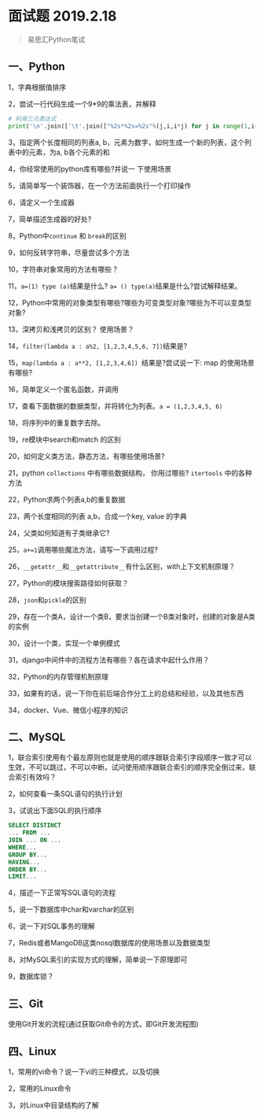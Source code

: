 # 面试题 2019.2.18

> 易思汇Python笔试

## 一、Python

1，字典根据值排序

2，尝试一行代码生成一个9*9的乘法表，并解释
```python
# 利用三元表达式
print('\n'.join(['\t'.join(["%2s*%2s=%2s"%(j,i,i*j) for j in range(1,i+1)]) for i in range(1,10)]))
```

3，指定两个长度相同的列表a, b，元素为数字，如何生成一个新的列表，这个列表中的元素，为a, b各个元素的和

4，你经常使用的python库有哪些?并说一 下使用场景

5，请简单写一个装饰器，在一个方法前面执行一个打印操作

6，请定义一个生成器

7，简单描述生成器的好处?

8，Python中`continue` 和 `break`的区别

9，如何反转字符串，尽量尝试多个方法

10，字符串对象常用的方法有哪些？

11，`a=(1) type (a)`结果是什么? `a= () type(a)`结果是什么?尝试解释结果。

12，Python中常用的对象类型有哪些?哪些为可变类型对象?哪些为不可以变类型对象?

13，深拷贝和浅拷贝的区别？ 使用场景？

14，`filter(lambda a : a%2, [1,2,3,4,5,6, 7])`结果是?

15，`map(lambda a : a**2, [1,2,3,4,6]) `结果是?尝试说一下: map 的使用场景有哪些?

16，简单定义一个匿名函数，并调用

17，查看下面数据的数据类型，并将转化为列表。`a = (1,2,3,4,5, 6)`

18，将序列中的重复数字去除。

19，re模块中search和match 的区别

20，如何定义类方法，静态方法，有哪些使用场景?

21，python `collections` 中有哪些数据结构， 你用过哪些? `itertools` 中的各种方法

22，Python求两个列表a,b的重复数据

23，两个长度相同的列表 a,b，合成一个key, value 的字典

24，父类如何知道有子类继承它?

25，`a+=1`调用哪些魔法方法，请写一下调用过程?

26，`__getattr__`和`__getattribute__`有什么区别，with上下文机制原理？

27，Python的模块搜索路径如何获取？

28，`json`和`pickle`的区别

29，存在一个类A，设计一个类B，要求当创建一个B类对象时，创建的对象是A类的实例

30，设计一个类，实现一个单例模式

31，django中间件中的流程方法有哪些？各在请求中起什么作用？

32，Python的内存管理机制原理

33，如果有的话，说一下你在前后端合作分工上的总结和经验，以及其他东西

34，docker、Vue、微信小程序的知识



## 二、MySQL

1，联合索引使用有个最左原则也就是使用的顺序跟联合索引字段顺序一致才可以生效，不可以跳过，不可以中断。试问使用顺序跟联合索引的顺序完全倒过来，联合索引有效吗？

2，如何查看一条SQL语句的执行计划

3，试说出下面SQL的执行顺序

```sql
SELECT DISTINCT
... FROM ... 
JOIN ... ON ...
WHERE...
GROUP BY...
HAVING...
ORDER BY...
LIMIT...
```

4，描述一下正常写SQL语句的流程

5，说一下数据库中char和varchar的区别

6，说一下对SQL事务的理解

7，Redis或者MangoDB这类nosql数据库的使用场景以及数据类型

8，对MySQL索引的实现方式的理解，简单说一下原理即可

9，数据库锁？



## 三、Git

使用Git开发的流程(通过获取Git命令的方式，即Git开发流程图)



## 四、Linux

1，常用的vi命令？说一下vi的三种模式，以及切换

2，常用的Linux命令

3，对Linux中目录结构的了解